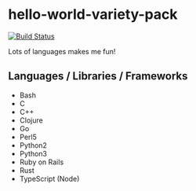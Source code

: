 # hello-world-variety-pack

[![Build Status](https://travis-ci.org/HibikineKage/hello-world-variety-pack.svg?branch=master)](https://travis-ci.org/HibikineKage/hello-world-variety-pack)

Lots of languages makes me fun!

## Languages / Libraries / Frameworks

- Bash
- C
- C++
- Clojure
- Go
- Perl5
- Python2
- Python3
- Ruby on Rails
- Rust
- TypeScript (Node)
